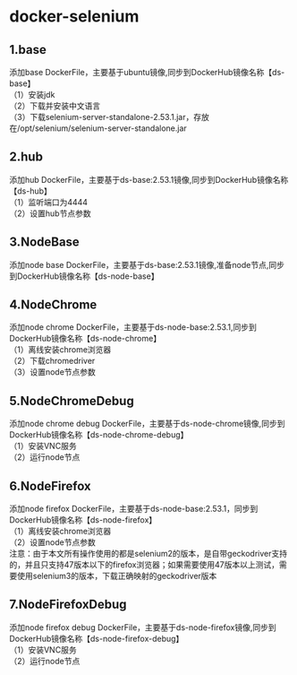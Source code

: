 # docker-selenium

## 1.base
添加base DockerFile，主要基于ubuntu镜像,同步到DockerHub镜像名称【ds-base】<br>
（1）安装jdk<br>
（2）下载并安装中文语言<br>
（3）下载selenium-server-standalone-2.53.1.jar，存放在/opt/selenium/selenium-server-standalone.jar<br>
## 2.hub
添加hub DockerFile，主要基于ds-base:2.53.1镜像,同步到DockerHub镜像名称【ds-hub】<br>
（1）监听端口为4444<br>
（2）设置hub节点参数
## 3.NodeBase
添加node base DockerFile，主要基于ds-base:2.53.1镜像,准备node节点,同步到DockerHub镜像名称【ds-node-base】<br>
## 4.NodeChrome
添加node chrome DockerFile，主要基于ds-node-base:2.53.1,同步到DockerHub镜像名称【ds-node-chrome】<br>
（1）离线安装chrome浏览器<br>
（2）下载chromedriver<br>
（3）设置node节点参数<br>
## 5.NodeChromeDebug
添加node chrome debug DockerFile，主要基于ds-node-chrome镜像,同步到DockerHub镜像名称【ds-node-chrome-debug】<br>
（1）安装VNC服务<br>
（2）运行node节点
## 6.NodeFirefox
添加node firefox DockerFile，主要基于ds-node-base:2.53.1，同步到DockerHub镜像名称【ds-node-firefox】<br>
（1）离线安装chrome浏览器<br>
（2）设置node节点参数<br>
注意：由于本文所有操作使用的都是selenium2的版本，是自带geckodriver支持的，并且只支持47版本以下的firefox浏览器；如果需要使用47版本以上测试，需要使用selenium3的版本，下载正确映射的geckodriver版本<br>
## 7.NodeFirefoxDebug
添加node firefox debug DockerFile，主要基于ds-node-firefox镜像,同步到DockerHub镜像名称【ds-node-firefox-debug】<br>
（1）安装VNC服务<br>
（2）运行node节点